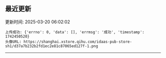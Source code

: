 ## 最近更新
更新时间: 2025-03-20 06:02:02
```
上传成功: {'errno': 0, 'data': [], 'errmsg': '成功', 'timestamp': 1742450520}
头像URL: https://shanghai.xstore.qihu.com/idaas-pub-store-sh1/d37a7b232b2fd1ec2e81c87065ed127f-1.png
```

---
